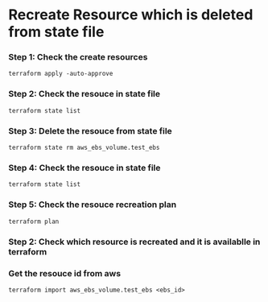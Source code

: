 # Recreate Resource which is deleted from state file


### Step 1: Check the create resources
```t
terraform apply -auto-approve
```

### Step 2: Check the resouce in state file
```t
terraform state list
```

### Step 3: Delete the resouce from state file
```t
terraform state rm aws_ebs_volume.test_ebs
```

### Step 4: Check the resouce in state file
```t
terraform state list
```

### Step 5: Check the resouce recreation plan
```t
terraform plan
```

### Step 2: Check which resource is recreated and it is availablle in terraform


### Get the resouce id from aws
```
terraform import aws_ebs_volume.test_ebs <ebs_id>
```